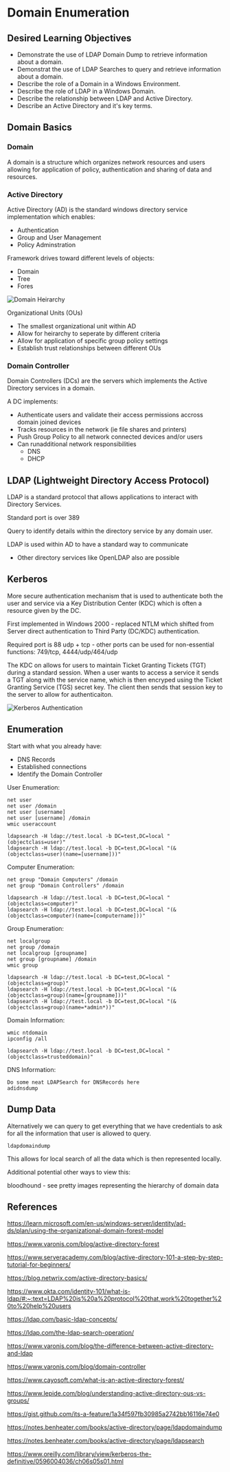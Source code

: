 # Domain Enumeration

## Desired Learning Objectives
- Demonstrate the use of LDAP Domain Dump to retrieve information about a domain.
- Demonstrat the use of LDAP Searches to query and retrieve information about a domain.
- Describe the role of a Domain in a Windows Environment.
- Describe the role of LDAP in a Windows Domain.
- Describe the relationship between LDAP and Active Directory.
- Describe an Active Directory and it's key terms.


## Domain Basics

### Domain
A domain is a structure which organizes network resources and users allowing for application of policy, authentication and sharing of data and resources.

### Active Directory
Active Directory (AD) is the standard windows directory service implementation which enables:
- Authentication
- Group and User Management
- Policy Adminstration 

Framework drives toward different levels of objects:
- Domain
- Tree
- Fores

![Domain Heirarchy](https://www.cayosoft.com/wp-content/uploads/2022/09/Active-Directory-Forest_blog.jpg)

Organizational Units (OUs)
- The smallest organizational unit within AD
- Allow for heirarchy to seperate by different criteria
- Allow for application of specific group policy settings 
- Establish trust relationships between different OUs


### Domain Controller
Domain Controllers (DCs) are the servers which implements the Active Directory services in a domain.

A DC implements:
- Authenticate users and validate their access permissions accross domain joined devices
- Tracks resources in the network (ie file shares and printers)
- Push Group Policy to all network connected devices and/or users 
- Can runadditional network responsibilities
  - DNS
  - DHCP

## LDAP (Lightweight Directory Access Protocol)
LDAP is a standard protocol that allows applications to interact with Directory Services.

Standard port is over 389

Query to identify details within the directory service by any domain user.

LDAP is used within AD to have a standard way to communicate
- Other directory services like OpenLDAP also are possible

## Kerberos
More secure authentication mechanism that is used to authenticate both the user and service via a Key Distribution Center (KDC) which is often a resource given by the DC.

First implemented in Windows 2000 - replaced NTLM which shifted from Server direct authentication to Third 
Party (DC/KDC) authentication.

Required port is 88 udp + tcp - other ports can be used for non-essential functions: 749/tcp, 4444/udp/464/udp

The KDC on allows for users to maintain Ticket Granting Tickets (TGT) during a standard session. When a user wants to access a service it sends a TGT along with the service name, which is then encryped using the Ticket Granting Service (TGS) secret key. The client then sends that session key to the server to allow for authenticaiton.

![Kerberos Authentication](https://info.varonis.com/hubfs/Imported_Blog_Media/Kerberos-Graphics-1-v2-787x790.jpg?hsLang=en&_gl=1*34btol*_gcl_au*MTQyNzcwNjE3Ny4xNzMyMTI4MzM3)

## Enumeration

Start with what you already have:
- DNS Records
- Established connections
- Identify the Domain Controller


User Enumeration:
```
net user
net user /domain
net user [username]
net user [username] /domain
wmic useraccount
```

```
ldapsearch -H ldap://test.local -b DC=test,DC=local "(objectclass=user)"
ldapsearch -H ldap://test.local -b DC=test,DC=local "(&(objectclass=user)(name=[username]))"
```

Computer Enumeration:
```
net group "Domain Computers" /domain
net group "Domain Controllers" /domain
```

```
ldapsearch -H ldap://test.local -b DC=test,DC=local "(objectclass=computer)"
ldapsearch -H ldap://test.local -b DC=test,DC=local "(&(objectclass=computer)(name=[computername]))"
```

Group Enumeration:
```    
net localgroup
net group /domain
net localgroup [groupname]
net group [groupname] /domain
wmic group
```
```
ldapsearch -H ldap://test.local -b DC=test,DC=local "(objectclass=group)"
ldapsearch -H ldap://test.local -b DC=test,DC=local "(&(objectclass=group)(name=[groupname]))"
ldapsearch -H ldap://test.local -b DC=test,DC=local "(&(objectclass=group)(name=*admin*))"
```

Domain Information:
```
wmic ntdomain
ipconfig /all
```
```
ldapsearch -H ldap://test.local -b DC=test,DC=local "(objectclass=trusteddomain)"
```
DNS Information:

```
Do some neat LDAPSearch for DNSRecords here
adidnsdump
```
## Dump Data
Alternatively we can query to get everything that we have credentials to ask for all the information that user is allowed to query.

`ldapdomaindump`

This allows for local search of all the data which is then represented locally.

Additional potential other ways to view this:

bloodhound - see pretty images representing the hierarchy of domain data

## References
https://learn.microsoft.com/en-us/windows-server/identity/ad-ds/plan/using-the-organizational-domain-forest-model

https://www.varonis.com/blog/active-directory-forest

https://www.serveracademy.com/blog/active-directory-101-a-step-by-step-tutorial-for-beginners/

https://blog.netwrix.com/active-directory-basics/

https://www.okta.com/identity-101/what-is-ldap/#:~:text=LDAP%20is%20a%20protocol%20that,work%20together%20to%20help%20users

https://ldap.com/basic-ldap-concepts/

https://ldap.com/the-ldap-search-operation/

https://www.varonis.com/blog/the-difference-between-active-directory-and-ldap

https://www.varonis.com/blog/domain-controller

https://www.cayosoft.com/what-is-an-active-directory-forest/

https://www.lepide.com/blog/understanding-active-directory-ous-vs-groups/

https://gist.github.com/its-a-feature/1a34f597fb30985a2742bb16116e74e0

https://notes.benheater.com/books/active-directory/page/ldapdomaindump

https://notes.benheater.com/books/active-directory/page/ldapsearch

https://www.oreilly.com/library/view/kerberos-the-definitive/0596004036/ch06s05s01.html
